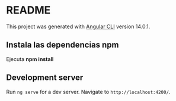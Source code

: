 # README

This project was generated with [Angular CLI](https://github.com/angular/angular-cli) version 14.0.1.

## Instala las dependencias npm

Ejecuta **npm install**

## Development server

Run `ng serve` for a dev server. Navigate to `http://localhost:4200/`.